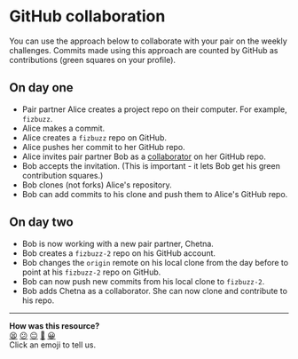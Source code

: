 # GitHub collaboration
You can use the approach below to collaborate with your pair on the weekly challenges. Commits made using this approach are counted by GitHub as contributions (green squares on your profile).

## On day one

* Pair partner Alice creates a project repo on their computer. For example, `fizbuzz`.
* Alice makes a commit.
* Alice creates a `fizbuzz` repo on GitHub.
* Alice pushes her commit to her GitHub repo.
* Alice invites pair partner Bob as a [collaborator](https://help.github.com/articles/inviting-collaborators-to-a-personal-repository/) on her GitHub repo.
* Bob accepts the invitation. (This is important - it lets Bob get his green contribution squares.)
* Bob clones (not forks) Alice's repository.
* Bob can add commits to his clone and push them to Alice's GitHub repo.

## On day two

* Bob is now working with a new pair partner, Chetna.
* Bob creates a `fizbuzz-2` repo on his GitHub account.
* Bob changes the `origin` remote on his local clone from the day before to point at his `fizbuzz-2` repo on GitHub.
* Bob can now push new commits from his local clone to `fizbuzz-2`.
* Bob adds Chetna as a collaborator. She can now clone and contribute to his repo.

<!-- BEGIN GENERATED SECTION DO NOT EDIT -->

---

**How was this resource?**  
[😫](https://airtable.com/shrUJ3t7KLMqVRFKR?prefill_Repository=makersacademy%2Fruby_foundations&prefill_File=pills%2Fgithub_collaboration.md&prefill_Sentiment=😫) [😕](https://airtable.com/shrUJ3t7KLMqVRFKR?prefill_Repository=makersacademy%2Fruby_foundations&prefill_File=pills%2Fgithub_collaboration.md&prefill_Sentiment=😕) [😐](https://airtable.com/shrUJ3t7KLMqVRFKR?prefill_Repository=makersacademy%2Fruby_foundations&prefill_File=pills%2Fgithub_collaboration.md&prefill_Sentiment=😐) [🙂](https://airtable.com/shrUJ3t7KLMqVRFKR?prefill_Repository=makersacademy%2Fruby_foundations&prefill_File=pills%2Fgithub_collaboration.md&prefill_Sentiment=🙂) [😀](https://airtable.com/shrUJ3t7KLMqVRFKR?prefill_Repository=makersacademy%2Fruby_foundations&prefill_File=pills%2Fgithub_collaboration.md&prefill_Sentiment=😀)  
Click an emoji to tell us.

<!-- END GENERATED SECTION DO NOT EDIT -->
